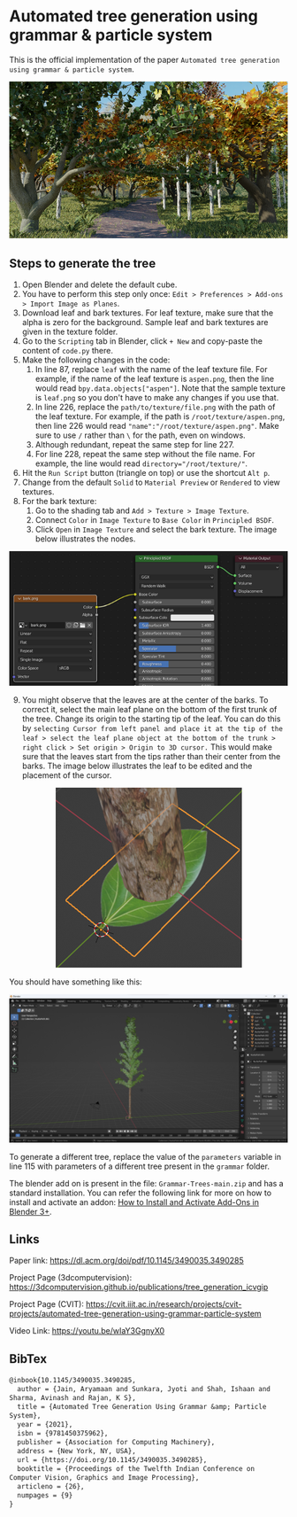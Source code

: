 # Automated tree generation using grammar & particle system

This is the official implementation of the paper `Automated tree generation using grammar & particle system`.

<p align="center">
  <img src="figures/forest_mid.png">
</p>


## Steps to generate the tree

1. Open Blender and delete the default cube.
2. You have to perform this step only once: `Edit > Preferences > Add-ons > Import Image as Planes`.
3. Download leaf and bark textures. For leaf texture, make sure that the alpha is zero for the background. Sample leaf and bark textures are given in the texture folder.
4. Go to the `Scripting` tab in Blender, click `+ New` and copy-paste the content of  `code.py` there.
5. Make the following changes in the code:
   1. In line 87, replace `leaf` with the name of the leaf texture file. For example, if the name of the leaf texture is `aspen.png`, then the line would read `bpy.data.objects["aspen"]`. Note that the sample texture is `leaf.png` so you don't have to make any changes if you use that.
   2. In line 226, replace the `path/to/texture/file.png` with the path of the leaf texture. For example, if the path is `/root/texture/aspen.png`, then line 226 would read `"name":"/root/texture/aspen.png"`. Make sure to use `/` rather than `\` for the path, even on windows.
   3. Although redundant, repeat the same step for line 227.
   4. For line 228, repeat the same step without the file name. For example, the line would read `directory="/root/texture/"`.
6. Hit the `Run Script` button (triangle on top) or use the shortcut `Alt p`.
7. Change from the default `Solid` to `Material Preview` or `Rendered` to view textures.
8. For the bark texture:
   1. Go to the shading tab and `Add > Texture > Image Texture`.
   2. Connect `Color` in `Image Texture` to `Base Color` in `Principled BSDF`.
   3. Click `Open` in `Image Texture` and select the bark texture. The image below illustrates the nodes.

<p align="center">
  <img src="figures/shading.png">
</p>

9. You might observe that the leaves are at the center of the barks. To correct it, select the main leaf plane on the bottom of the first trunk of the tree. Change its origin to the starting tip of the leaf. You can do this by `selecting Cursor from left panel and place it at the tip of the leaf > select the leaf plane object at the bottom of the trunk > right click > Set origin > Origin to 3D cursor.` This would make sure that the leaves start from the tips rather than their center from the barks. The image below illustrates the leaf to be edited and the placement of the cursor.

<p align="center">
  <img src="figures/leaf_setup.png">
</p>

You should have something like this:

<p align="center">
  <img src="figures/screenshot.png">
</p>

To generate a different tree, replace the value of the `parameters` variable in line 115 with parameters of a different tree present in the `grammar` folder.

The blender add on is present in the file: `Grammar-Trees-main.zip` and has a standard installation. You can refer the following link for more on how to install and activate an addon: [How to Install and Activate Add-Ons in Blender 3+](https://brandonsdrawings.com/how-to-install-and-activate-add-ons-in-blender/).


## Links

Paper link: https://dl.acm.org/doi/pdf/10.1145/3490035.3490285

Project Page (3dcomputervision): https://3dcomputervision.github.io/publications/tree_generation_icvgip

Project Page (CVIT): https://cvit.iiit.ac.in/research/projects/cvit-projects/automated-tree-generation-using-grammar-particle-system

Video Link: https://youtu.be/wIaY3GgnyX0


## BibTex

```
@inbook{10.1145/3490035.3490285,
  author = {Jain, Aryamaan and Sunkara, Jyoti and Shah, Ishaan and Sharma, Avinash and Rajan, K S},
  title = {Automated Tree Generation Using Grammar &amp; Particle System},
  year = {2021},
  isbn = {9781450375962},
  publisher = {Association for Computing Machinery},
  address = {New York, NY, USA},
  url = {https://doi.org/10.1145/3490035.3490285},
  booktitle = {Proceedings of the Twelfth Indian Conference on Computer Vision, Graphics and Image Processing},
  articleno = {26},
  numpages = {9}
}
```

